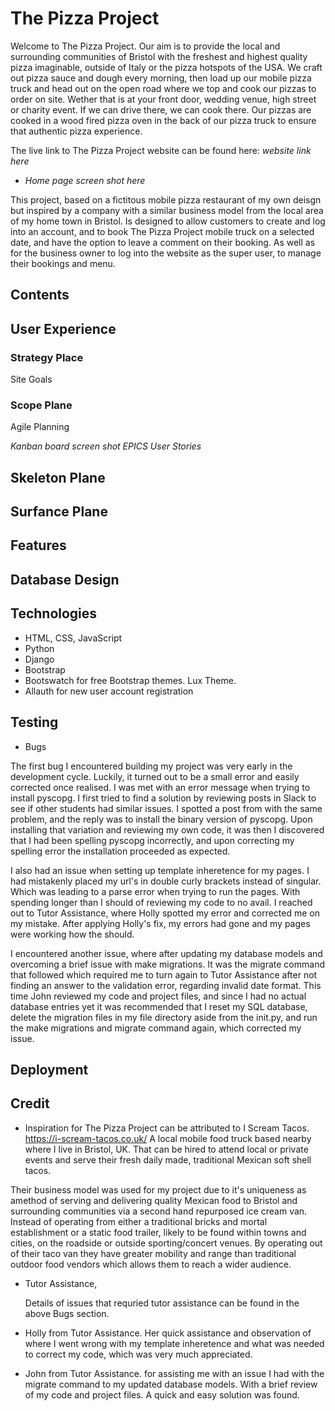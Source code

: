 # The Pizza Project

Welcome to The Pizza Project. Our aim is to provide the local and surrounding communities of Bristol with the freshest and highest quality pizza imaginable, outside of Italy or the pizza hotspots of the USA. We craft out pizza sauce and dough every morning, then load up our mobile pizza truck and head out on the open road where we top and cook our pizzas to order on site. Wether that is at your front door, wedding venue, high street or charity event. If we can drive there, we can cook there. Our pizzas are cooked in a wood fired pizza oven in the back of our pizza truck to ensure that authentic pizza experience.
 
The live link to The Pizza Project website can be found here: *website link here*

- *Home page screen shot here*

This project, based on a fictitous mobile pizza restaurant of my own deisgn but inspired by a company with a similar business model from the local area of my home town in Bristol. Is designed to allow customers to create and log into an account, and to book The Pizza Project mobile truck on a selected date, and have the option to leave a comment on their booking. As well as for the business owner to log into the website as the super user, to manage their bookings and menu.

## Contents

## User Experience

### Strategy Place

Site Goals

### Scope Plane

 Agile Planning

 *Kanban board screen shot*
*EPICS*
*User Stories*

## Skeleton Plane

## Surfance Plane

## Features

## Database Design

## Technologies

- HTML, CSS, JavaScript
- Python
- Django
- Bootstrap
- Bootswatch for free Bootstrap themes. Lux Theme. 
- Allauth for new user account registration 


## Testing

- Bugs

The first bug I encountered building my project was very early in the development cycle. Luckily, it turned out to be a small error and easily corrected once realised. I was met with an error message when trying to install pyscopg. I first tried to find a solution by reviewing posts in Slack to see if other students had similar issues. I spotted a post from with the same problem, and the reply was to install the binary version of pyscopg. Upon installing that variation and reviewing my own code, it was then I discovered that I had been spelling pyscopg incorrectly, and upon correcting my spelling error the installation proceeded as expected.

I also had an issue when setting up template inheretence for my pages. I had mistakenly placed my url's in double curly brackets instead of singular. Which was leading to a parse error when trying to run the pages. With spending longer than I should of reviewing my code to no avail. I reached out to Tutor Assistance, where Holly spotted my error and corrected me on my mistake. After applying Holly's fix, my errors had gone and my pages were working how the should.

I encountered another issue, where after updating my database models and overcoming a brief issue with make migrations. It was the migrate command that followed which required me to turn again to Tutor Assistance after not finding an answer to the validation error, regarding invalid date format. This time John reviewed my code and project files, and since I had no actual database entries yet it was recommended that I reset my SQL database, delete the migration files in my file directory aside from the init.py, and run the make migrations and migrate command again, which corrected my issue.

## Deployment

## Credit

- Inspiration for The Pizza Project can be attributed to I Scream Tacos. <https://i-scream-tacos.co.uk/> A local mobile food truck based nearby where I live in Bristol, UK. That can be hired to attend local or private events and serve their fresh daily made, traditional Mexican soft shell tacos.

Their business model was used for my project due to it's uniqueness as amethod of serving and delivering quality Mexican food to Bristol and surrounding communities via a second hand repurposed ice cream van. Instead of operating from either a traditional bricks and mortal establishment or a static food trailer, likely to be found within towns and cities, on the roadside or outside sporting/concert venues. By operating out of their taco van they have greater mobility and range than traditional outdoor food vendors which allows them to reach a wider audience.

- Tutor Assistance, 

    Details of issues that requried tutor assistance can be found in the above Bugs section.

- Holly from Tutor Assistance. Her quick assistance and observation of where I went wrong with my template inheretence and what was needed to correct my code, which was very much appreciated.

- John from Tutor Assistance. for assisting me with an issue I had with the migrate command to my updated database models. With a brief review of my code and project files. A quick and easy solution was found.